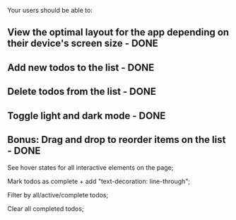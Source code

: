 Your users should be able to:

## View the optimal layout for the app depending on their device's screen size - DONE

## Add new todos to the list - DONE

## Delete todos from the list - DONE

## Toggle light and dark mode - DONE

## Bonus: Drag and drop to reorder items on the list - DONE

See hover states for all interactive elements on the page;

Mark todos as complete + add "text-decoration: line-through";

Filter by all/active/complete todos;

Clear all completed todos;

